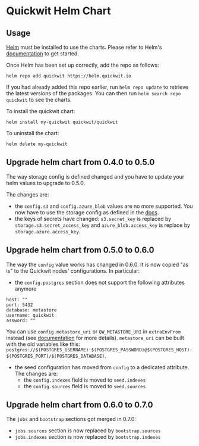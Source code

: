 # Quickwit Helm Chart

## Usage

[Helm](https://helm.sh) must be installed to use the charts. Please refer to
Helm's [documentation](https://helm.sh/docs) to get started.

Once Helm has been set up correctly, add the repo as follows:

    helm repo add quickwit https://helm.quickwit.io

If you had already added this repo earlier, run `helm repo update` to retrieve
the latest versions of the packages. You can then run `helm search repo
quickwit` to see the charts.

To install the quickwit chart:

    helm install my-quickwit quickwit/quickwit

To uninstall the chart:

    helm delete my-quickwit

## Upgrade helm chart from 0.4.0 to 0.5.0

The way storage config is defined changed and you have to update your helm values to upgrade to 0.5.0.

The changes are:
- the `config.s3` and `config.azure_blob` values are no more supported. You now have to use the storage config as defined in the [docs](https://quickwit.io/docs/configuration/storage-config).
- the keys of secrets have changed: `s3.secret_key` is replaced by `storage.s3.secret_access_key` and `azure_blob.access_key` is replace by `storage.azure.access_key`.

## Upgrade helm chart from 0.5.0 to 0.6.0

The way the `config` value works has changed in 0.6.0. It is now copied "as is"
to the Quickwit nodes' configurations. In particular:

- the `config.postgres` section does not support the following attributes
  anymore
```
host: ""
port: 5432
database: metastore
username: quickwit
assword: ""
```
You can use `config.metastore_uri` or `QW_METASTORE_URI` in `extraEnvFrom` instead (see
[documentation](https://quickwit.io/docs/configuration/metastore-config) for
more details). `metastore_uri` can be built with the old variables like this: `postgres://$(POSTGRES_USERNAME):$(POSTGRES_PASSWORD)@$(POSTGRES_HOST):$(POSTGRES_PORT)/$(POSTGRES_DATABASE)`.

- the seed configuration has moved from `config` to a dedicated attribute. The
  changes are:
  - the `config.indexes` field is moved to `seed.indexes`
  - the `config.sources` field is moved to `seed.sources`

## Upgrade helm chart from 0.6.0 to 0.7.0

The `jobs` and `bootstrap` sections got merged in 0.7.0:

* `jobs.sources` section is now replaced by `bootstrap.sources`
* `jobs.indexes` section is now replaced by `bootstrap.indexes`
